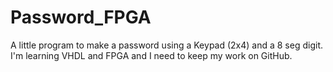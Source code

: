 # Password_FPGA
A little program to make a password using a Keypad (2x4) and a 8 seg digit. I'm learning VHDL and FPGA and I need to keep my work on GitHub.
